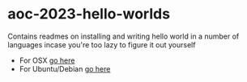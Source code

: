 # aoc-2023-hello-worlds

Contains readmes on installing and writing hello world in a number of languages incase you're too lazy to figure it out yourself

- For OSX [go here](aoc-osx-lang-installs.md)
- For Ubuntu/Debian [go here](aoc-debian-lang-installs.md)
